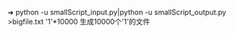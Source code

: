 ➜  python -u smallScript_input.py|python -u smallScript_output.py >bigfile.txt
'1'*10000
生成10000个'1'的文件



